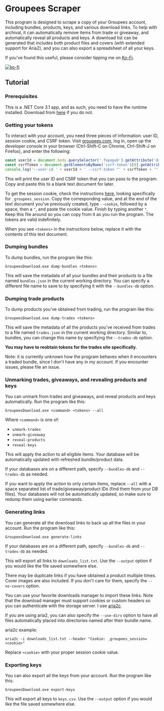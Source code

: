 Groupees Scraper
================

This program is designed to scrape a copy of your Groupees account, including
bundles, products, keys, and various download links. To help with archival, it
can automatically remove items from trade or giveaway, and automatically
reveal all products and keys. A download list can be generated that includes
both product files and covers (with extended support for Aria2), and you can
also export a spreadsheet of all your keys.

If you've found this useful, please consider tipping me on [Ko-Fi](https://ko-fi.com/caralynx).

[![ko-fi](https://ko-fi.com/img/githubbutton_sm.svg)](https://ko-fi.com/C0C81P4PX)

Tutorial
--------

### Prerequisites

This is a .NET Core 3.1 app, and as such, you need to have the runtime
installed. Download from [here](https://dotnet.microsoft.com/en-us/download/dotnet/3.1)
if you do not.

### Getting your tokens

To interact with your account, you need three pieces of information: user ID,
session cookie, and CSRF token. Visit [groupees.com](https://groupees.com),
log in, open up the developer console in your browser
(Ctrl-Shift-C on Chrome, Ctrl-Shift-J on Firefox), and enter the following:

```js
const userId = document.body.querySelector('.fayepub').getAttribute('data-user');
const csrfToken = document.getElementsByName('csrf-token')[0].getAttribute('content');
console.log('--user-id ' + userId + ' --csrf-token "' + csrfToken + '"');
```

This will print the user ID and CSRF token that you can pass to the program.
Copy and paste this to a blank text document for later.

To get the session cookie, check the instructions [here](https://www.cookieyes.com/blog/how-to-check-cookies-on-your-website-manually/),
looking specifically for `_groupees_session`. Copy the corresponding value,
and at the end of the text document you've previously created, type
`--cookie`, followed by a space, then a `"`, and paste the cookie value.
Finish by typing another `"`. Keep this file around so you can copy from it
as you run the program. The tokens are valid indefinitely.

When you see `<tokens>` in the instructions below, replace it with the contents
of this text document.

### Dumping bundles

To dump bundles, run the program like this:

```
GroupeesDownload.exe dump-bundles <tokens>
```

This will save the metadata of all your bundles and their products to a file
named `bundles.json` in the current working directory. You can specify a
different file name to save to by specifying it with the `--bundles-db` option.

### Dumping trade products

To dump products you've obtained from trading, run the program like this:

```
GroupeesDownload.exe dump-trades <tokens>
```

This will save the metadata of all the products you've received from trades to
a file named `trades.json` in the current working directory. Similar to,
bundles, you can change this name by specifying the `--trades-db` option.

**You may have to reobtain tokens for the trades site specifically.**

Note: it is currently unknown how the program behaves when it encounters a
traded bundle, since I don't have any in my account. If you encounter issues,
please file an issue.

### Unmarking trades, giveaways, and revealing products and keys

You can unmark from trades and giveaways, and reveal products and keys
automatically. Run the program like this:

```
GroupeesDownload.exe <command> <tokens> --all
```

Where `<command>` is one of:
- `unmark-trades`
- `unmark-giveaway`
- `reveal-products`
- `reveal-keys`

This will apply the action to all eligible items. Your database will be
automatically updated with refreshed bundle/product data.

If your databases are on a different path, specify `--bundles-db` and
`--trades-db` as needed.

If you want to apply the action to only certain items, replace `--all` with
a space separated list of trade/giveaway/product IDs (find them from your DB
files). Your databases will not be automatically updated, so make sure to
redump them using earlier commands.

### Generating links

You can generate all the download links to back up all the files in your
account. Run the program like this:

```
GroupeesDownload.exe generate-links
```

If your databases are on a different path, specify `--bundles-db` and
`--trades-db` as needed.

This will export all links to `downloads_list.txt`. Use the `--output` option
if you would like the file saved somewhere else.

There may be duplicate links if you have obtained a product multiple times.
Cover images are also included. If you don't care for them, specify the
`--no-covers` option.

You can use your favorite downloads manager to import these links. Note that
the download manager must support cookies or custom headers so you can
authenticate with the storage server. I use [aria2c](https://aria2.github.io/).

If you are using aria2, you can also specify the `--use-dirs` option to have
all files automatically placed into directories named after their bundle name.

aria2c example:

```
aria2c -i downloads_list.txt --header "Cookie: _groupees_session=<cookie>"
```

Replace `<cookie>` with your proper session cookie value.

### Exporting keys

You can also export all the keys from your account. Run the program like
this:

```
GroupeesDownload.exe export-keys
```

This will export all keys to `keys.csv`. Use the `--output` option
if you would like the file saved somewhere else.
